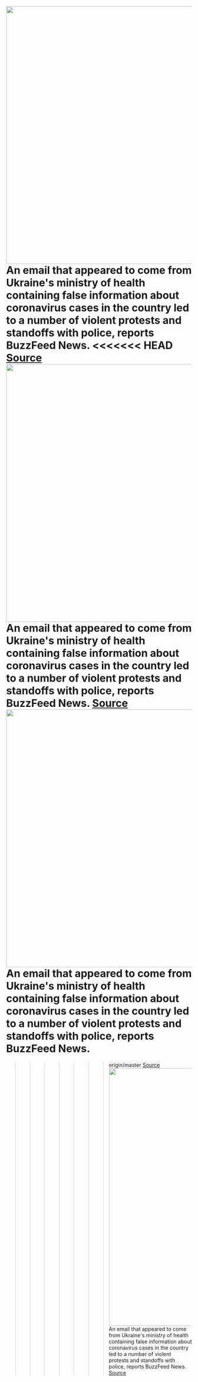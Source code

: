 <img src='https://cdn.vox-cdn.com/thumbor/Ffc1RUjopYlN6-k8yi7xoozFHcs=/0x0:3000x2002/1200x800/filters:focal(1247x680:1727x1160)/cdn.vox-cdn.com/uploads/chorus_image/image/66354497/1201968646.jpg.0.jpg' width='700px' /><br/>
An email that appeared to come from Ukraine's ministry of health containing false information about coronavirus cases in the country led to a number of violent protests and standoffs with police, reports BuzzFeed News.
<<<<<<< HEAD
<a href='https://www.theverge.com/2020/2/21/21147969/coronavirus-misinformation-protests-ukraine-evacuees'> Source <a/><img src='https://cdn.vox-cdn.com/thumbor/Ffc1RUjopYlN6-k8yi7xoozFHcs=/0x0:3000x2002/1200x800/filters:focal(1247x680:1727x1160)/cdn.vox-cdn.com/uploads/chorus_image/image/66354497/1201968646.jpg.0.jpg' width='700px' /><br/>
An email that appeared to come from Ukraine's ministry of health containing false information about coronavirus cases in the country led to a number of violent protests and standoffs with police, reports BuzzFeed News.
<a href='https://www.theverge.com/2020/2/21/21147969/coronavirus-misinformation-protests-ukraine-evacuees'> Source <a/><img src='https://cdn.vox-cdn.com/thumbor/Ffc1RUjopYlN6-k8yi7xoozFHcs=/0x0:3000x2002/1200x800/filters:focal(1247x680:1727x1160)/cdn.vox-cdn.com/uploads/chorus_image/image/66354497/1201968646.jpg.0.jpg' width='700px' /><br/>
An email that appeared to come from Ukraine's ministry of health containing false information about coronavirus cases in the country led to a number of violent protests and standoffs with police, reports BuzzFeed News.
=======
>>>>>>> origin/master
<a href='https://www.theverge.com/2020/2/21/21147969/coronavirus-misinformation-protests-ukraine-evacuees'> Source <a/><img src='https://cdn.vox-cdn.com/thumbor/Ffc1RUjopYlN6-k8yi7xoozFHcs=/0x0:3000x2002/1200x800/filters:focal(1247x680:1727x1160)/cdn.vox-cdn.com/uploads/chorus_image/image/66354497/1201968646.jpg.0.jpg' width='700px' /><br/>
An email that appeared to come from Ukraine's ministry of health containing false information about coronavirus cases in the country led to a number of violent protests and standoffs with police, reports BuzzFeed News.
<a href='https://www.theverge.com/2020/2/21/21147969/coronavirus-misinformation-protests-ukraine-evacuees'> Source <a/>